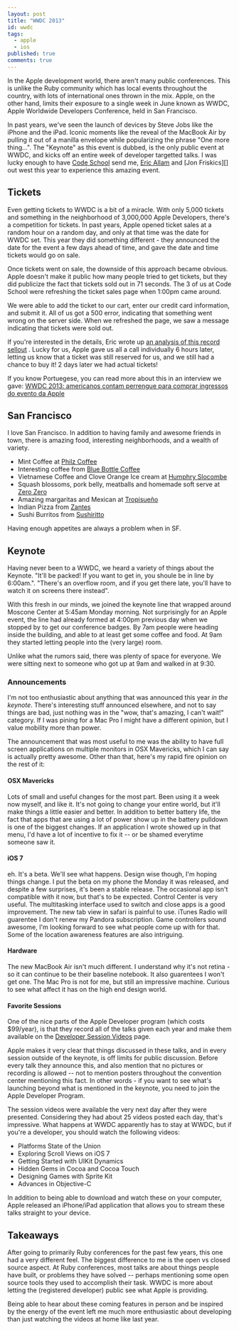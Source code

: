 ```yaml
---
layout: post
title: "WWDC 2013"
id: wwdc
tags:
  - apple
  - ios
published: true
comments: true
---
```


In the Apple development world, there aren't many public conferences. This is unlike the Ruby community which has local events throughout the country, with lots of international ones thrown in the mix. Apple, on the other hand, limits their exposure to a single week in June known as WWDC, Apple Worldwide Developers Conference, held in San Francisco.

In past years, we've seen the launch of devices by Steve Jobs like the iPhone and the iPad. Iconic moments like the reveal of the MacBook Air by pulling it out of a manilla envelope while popularizing the phrase "One more thing...". The "Keynote" as this event is dubbed, is the only public event at WWDC, and kicks off an entire week of developer targetted talks. I was lucky enough to have [Code School][] send me, [Eric Allam][] and [Jon Friskics][] out west this year to experience this amazing event.

## Tickets

Even getting tickets to WWDC is a bit of a miracle. With only 5,000 tickets and something in the neighborhood of 3,000,000 Apple Developers, there's a competition for tickets. In past years, Apple opened ticket sales at a random hour on a random day, and only at that time was the date for WWDC set. This year they did something different - they announced the date for the event a few days ahead of time, and gave the date and time tickets would go on sale.

Once tickets went on sale, the downside of this approach became obvious. Apple doesn't make it public how many people tried to get tickets, but they did publicize the fact that tickets sold out in 71 seconds. The 3 of us at Code School were refreshing the ticket sales page when 1:00pm came around.

We were able to add the ticket to our cart, enter our credit card information, and submit it. All of us got a 500 error, indicating that something went wrong on the server side. When we refreshed the page, we saw a message indicating that tickets were sold out.

If you're interested in the details, Eric wrote up [an analysis of this record sellout][] . 
Lucky for us, Apple gave us all a call individually 6 hours later, letting us know that a ticket was still reserved for us, and we still had a chance to buy it! 2 days later we had actual tickets!

If you know Portuegese, you can read more about this in an interview we gave: [WWDC 2013: americanos contam perrengue para comprar ingressos do evento da Apple][]

## San Francisco

I love San Francisco. In addition to having family and awesome friends in town, there is amazing food, interesting neighborhoods, and a wealth of variety. 

* Mint Coffee at [Philz Coffee][]
* Interesting coffee from [Blue Bottle Coffee][]
* Vietnamese Coffee and Clove Orange Ice cream at [Humphry Slocombe][]
* Squash blossoms, pork belly, meatballs and homemade soft serve at [Zero Zero][] 
* Amazing margaritas and Mexican at [Tropisueño][]
* Indian Pizza from [Zantes][]
* Sushi Burritos from [Sushiritto][]

Having enough appetites are always a problem when in SF.

## Keynote

Having never been to a WWDC, we heard a variety of things about the Keynote. "It'll be packed! If you want to get in, you shoule be in line by 6:00am.". "There's an overflow room, and if you get there late, you'll have to watch it on screens there instead".

With this fresh in our minds, we joined the keynote line that wrapped around Moscone Center at 5:45am Monday morning. Not surprisingly for an Apple event, the line had already formed at 4:00pm previous day when we stopped by to get our conference badges. By 7am people were heading inside the building, and able to at least get some coffee and food. At 9am they started letting people into the (very large) room.

Unlike what the rumors said, there was plenty of space for everyone. We were sitting next to someone who got up at 9am and walked in at 9:30.

### Announcements

I'm not too enthusiastic about anything that was announced this year _in the keynote_. There's interesting stuff announced elsewhere, and not to say things are bad, just nothing was in the "wow, that's amazing, I can't wait!" category. If I was pining for a Mac Pro I might have a different opinion, but I value mobility more than power.

The announcement that was most useful to me was the ability to have full screen applications on multiple monitors in OSX Mavericks, which I can say is actually pretty awesome. Other than that, here's my rapid fire opinion on the rest of it:

#### OSX Mavericks

Lots of small and useful changes for the most part. Been using it a week now myself, and like it. It's not going to change your entire world, but it'll make things a little easier and better. In addition to better battery life, the fact that apps that are using a lot of power show up in the battery pulldown is one of the biggest changes. If an application I wrote showed up in that menu, I'd have a lot of incentive to fix it -- or be shamed everytime someone saw it.

#### iOS 7

eh. It's a beta. We'll see what happens. Design wise though, I'm hoping things change. I put the beta on my phone the Monday it was released, and despite a few surprises, it's been a stable release. The occasional app isn't compatible with it now, but that's to be expected. Control Center is very useful. The multitasking interface used to switch and close apps is a good improvement. The new tab view in safari is painful to use. iTunes Radio will guarentee I don't renew my Pandora subscription. Game controllers sound awesome, I'm looking forward to see what people come up with for that. Some of the location awareness features are also intriguing.

#### Hardware

The new MacBook Air isn't much different. I understand why it's not retina - so it can continue to be their baseline notebook. It also guarentees I won't get one. The Mac Pro is not for me, but still an impressive machine. Curious to see what affect it has on the high end design world. 

#### Favorite Sessions

One of the nice parts of the Apple Developer program (which costs $99/year), is that they record all of the talks given each year and make them available on the [Developer Session Videos] page.

Apple makes it very clear that things discussed in these talks, and in every session outside of the keynote, is off limits for public discussion. Before every talk they announce this, and also mention that no pictures or recording is allowed -- not to mention posters throughout the convention center mentioning this fact. In other words - if you want to see what's launching beyond what is mentioned in the keynote, you need to join the Apple Developer Program.

The session videos were available the very next day after they were presented. Considering they had about 25 videos posted each day, that's impressive. What happens at WWDC apparently has to stay at WWDC, but if you're a developer, you should watch the following videos:

* Platforms State of the Union
* Exploring Scroll Views on iOS 7
* Getting Started with UIKit Dynamics
* Hidden Gems in Cocoa and Cocoa Touch
* Designing Games with Sprite Kit
* Advances in Objective-C

In addition to being able to download and watch these on your computer, Apple released an iPhone/iPad application that allows you to stream these talks straight to your device. 

## Takeaways

After going to primarily Ruby conferences for the past few years, this one had a very different feel. The biggest difference to me is the open vs closed source aspect. At Ruby conferences, most talks are about things people have built, or problems they have solved -- perhaps mentioning some open source tools they used to accomplish their task. WWDC is more about letting the (registered developer) public see what Apple is providing.

Being able to hear about these coming features in person and be inspired by the energy of the event left me much more enthusiastic about developing than just watching the videos at home like last year.

[Code School]: http://codeschool.com
[Eric Allam]: https://twitter.com/eallam
[Jon Friskas]: https://twitter.com/jonfriskics
[an analysis of this record sellout]: http://initwithfunk.com/blog/2013/05/26/the-case-of-the-wwdc-sellout/
[WWDC 2013: americanos contam perrengue para comprar ingressos do evento da Apple]:http://uoltecnologia.blogosfera.uol.com.br/2013/06/10/wwdc-2013-americanos-contam-perrengue-para-comprar-ingressos-do-evento-da-apple/
[Developer Session Videos]:https://developer.apple.com/videos/wwdc/2012/
[Philz Coffee]:http://www.philzcoffee.com/ 
[Blue Bottle Coffee]:http://www.bluebottlecoffee.com/
[Humphry Slocombe]:http://www.humphryslocombe.com/www.humphryslocombe.com/Home.html
[Zero Zero]:http://www.zerozerosf.com/, 
[Tropisueño]:http://www.tropisueno.com/
[Zantes]:http://www.zantepizza.com/ 
[Sushiritto]:http://www.sushirrito.com/